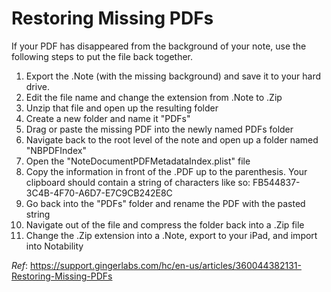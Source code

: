 # Restoring Missing PDFs

If your PDF has disappeared from the background of your note, use the following steps to put the file back together. 

1. Export the .Note (with the missing background) and save it to your hard drive.
2. Edit the file name and change the extension from .Note to .Zip
3. Unzip that file and open up the resulting folder
4. Create a new folder and name it "PDFs"
5. Drag or paste the missing PDF into the newly named PDFs folder
6. Navigate back to the root level of the note and open up a folder named "NBPDFIndex"
7. Open the "NoteDocumentPDFMetadataIndex.plist" file
8. Copy the information in front of the .PDF up to the parenthesis. Your clipboard should contain a string of characters like so: FB544837-3C4B-4F70-A6D7-E7C9CB242E8C
8. Go back into the "PDFs" folder and rename the PDF with the pasted string
9. Navigate out of the file and compress the folder back into a .Zip file
10. Change the .Zip extension into a .Note, export to your iPad, and import into Notability

_Ref_: https://support.gingerlabs.com/hc/en-us/articles/360044382131-Restoring-Missing-PDFs
